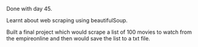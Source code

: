 Done with day 45.

Learnt about web scraping using beautifulSoup.

Built a final project which would scrape a list of 100 movies to watch from the empireonline and then would save the list to a txt file.

